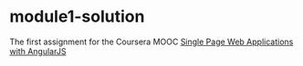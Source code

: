 # module1-solution

The first assignment for the Coursera MOOC <a href="https://www.coursera.org/learn/single-page-web-apps-with-angularjs">Single Page Web Applications with AngularJS</a>
